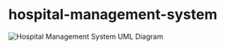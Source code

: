 # hospital-management-system
![Hospital Management System UML Diagram](https://github.com/MHSALEH/hospital-management-system/assets/111057336/52712e6c-4265-465d-982e-bfd9a529d895)
